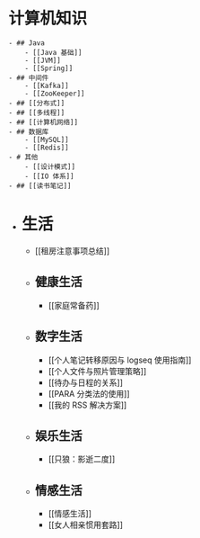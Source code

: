 # 计算机知识
	- ## Java
		- [[Java 基础]]
		- [[JVM]]
		- [[Spring]]
	- ## 中间件
		- [[Kafka]]
		- [[ZooKeeper]]
	- ## [[分布式]]
	- ## [[多线程]]
	- ## [[计算机网络]]
	- ## 数据库
		- [[MySQL]]
		- [[Redis]]
	- # 其他
		- [[设计模式]]
		- [[IO 体系]]
	- ## [[读书笔记]]
- # 生活
	- [[租房注意事项总结]]
	- ## 健康生活
		- [[家庭常备药]]
	- ## 数字生活
		- [[个人笔记转移原因与 logseq 使用指南]]
		- [[个人文件与照片管理策略]]
		- [[待办与日程的关系]]
		- [[PARA 分类法的使用]]
		- [[我的 RSS 解决方案]]
	- ## 娱乐生活
		- [[只狼：影逝二度]]
	- ## 情感生活
		- [[情感生活]]
		- [[女人相亲惯用套路]]